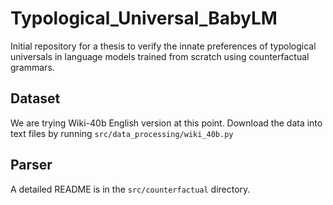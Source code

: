 # Typological_Universal_BabyLM

Initial repository for a thesis to verify the innate preferences of typological universals in language models trained from scratch using counterfactual grammars.

## Dataset

We are trying Wiki-40b English version at this point. 
Download the data into text files by running `src/data_processing/wiki_40b.py`

## Parser

A detailed README is in the `src/counterfactual` directory.

